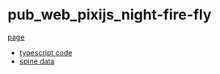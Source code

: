 # pub_web_pixijs_night-fire-fly

[page](https://t-tonyo-maru.github.io/pub_web_pixijs_night-fire-fly/)

- [typescript code](https://github.com/t-tonyo-maru/pub_web_pixijs_night-fire-fly/blob/main/src/ts/main.ts)
- [spine data](https://github.com/t-tonyo-maru/pub_web_pixijs_night-fire-fly/tree/main/src/static/spine-data)
